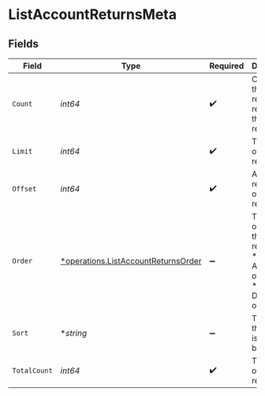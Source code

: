 # ListAccountReturnsMeta


## Fields

| Field                                                                                            | Type                                                                                             | Required                                                                                         | Description                                                                                      |
| ------------------------------------------------------------------------------------------------ | ------------------------------------------------------------------------------------------------ | ------------------------------------------------------------------------------------------------ | ------------------------------------------------------------------------------------------------ |
| `Count`                                                                                          | *int64*                                                                                          | :heavy_check_mark:                                                                               | Count of the resources returned in the response.                                                 |
| `Limit`                                                                                          | *int64*                                                                                          | :heavy_check_mark:                                                                               | Total limit of the response.                                                                     |
| `Offset`                                                                                         | *int64*                                                                                          | :heavy_check_mark:                                                                               | Amount of resource to offset in the response.                                                    |
| `Order`                                                                                          | [*operations.ListAccountReturnsOrder](../../../pkg/models/operations/listaccountreturnsorder.md) | :heavy_minus_sign:                                                                               | The ordering of the response.<br/>* ASC - Ascending order<br/>* DESC - Descending order          |
| `Sort`                                                                                           | **string*                                                                                        | :heavy_minus_sign:                                                                               | The field that the list is sorted by.                                                            |
| `TotalCount`                                                                                     | *int64*                                                                                          | :heavy_check_mark:                                                                               | Total count of all the resources.                                                                |